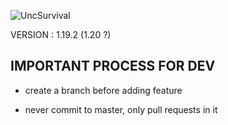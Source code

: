 ![UncSurvival](4K-UNCSURVIVAL.png)

VERSION : 1.19.2 (1.20 ?)

## IMPORTANT PROCESS FOR DEV

- create a branch before adding feature

- never commit to master, only pull requests in it
